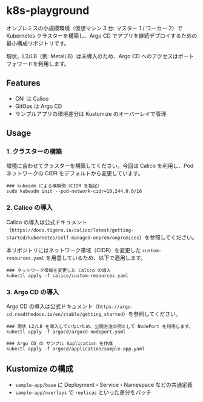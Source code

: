# k8s-playground

オンプレミスの小規模環境（仮想マシン 3 台: マスター 1 / ワーカー 2）で Kubernetes クラスターを構築し、Argo CD でアプリを継続デプロイするための最小構成リポジトリです。

現状、L2/LB（例: MetalLB）は未導入のため、Argo CD へのアクセスはポートフォワードを利用します。

## Features

- CNI は Calico
- GitOps は Argo CD
- サンプルアプリの環境差分は Kustomize のオーバーレイで管理

## Usage

### 1. クラスターの構築

環境に合わせてクラスターを構築してください。今回は Calico を利用し、Pod ネットワークの CIDR をデフォルトから変更しています。

```shell
### kubeadm による構築例（CIDR を指定）
sudo kubeadm init --pod-network-cidr=10.244.0.0/16
```

### 2. Calico の導入

Calico の導入は公式ドキュメント（`https://docs.tigera.io/calico/latest/getting-started/kubernetes/self-managed-onprem/onpremises`）を参照してください。

本リポジトリにはネットワーク帯域（CIDR）を変更した `custom-resources.yaml` を用意しているため、以下で適用します。

```shell
### ネットワーク帯域を変更した Calico の導入
kubectl apply -f calico/custom-resources.yaml
```

### 3. Argo CD の導入

Argo CD の導入は公式ドキュメント（`https://argo-cd.readthedocs.io/en/stable/getting_started`）を参照してください。

```shell
### 現状 L2/LB を導入していないため、公開方法の例として NodePort を利用します。
kubectl apply -f argocd/argocd-nodeport.yaml

### Argo CD の サンプル Application を作成
kubectl apply -f argocd/application/sample-app.yaml
```

## Kustomize の構成

- `sample-app/base` に Deployment・Service・Namespace などの共通定義
- `sample-app/overlays` で `replicas` といった差分をパッチ

